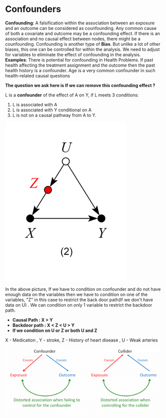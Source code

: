 # Confounders

**Confounding**: A falsification within the association between an exposure and an outcome can be considered as counfounding. Any common cause of both a covariate and outcome may be a confounding effect. If there is an association and no causal effect between nodes, there might be a counfounding. Confounding is another type of **Bias**. But unlike a lot of other biases, this one can be controlled for within the analysis.  We need to adjust for variables to eliminate the effect of confounding in the analysis. **Examples**:  There is potential for confounding in Health Problems. If past health affecting the treatment assignment and the outcome then the past health history is a confounder. Age is a very common confounder in such health-related causal questions

**The question we ask here is If we can remove this confounding effect ?**

L is a **confounder** of the effect of A on Y, if L meets 3 conditions: 

1. L is associated with A
2. L is associated with Y conditional on A
3. L is not on a causal pathway from A to Y.

![](../.gitbook/assets/image%20%287%29.png)

In the above picture, If we have to condition on confounder and do not have enough data on the variables then we have to condition on one of the variables, "Z" in this case to restrict the back door path\(If we don't have data on U\) . We can condition on only 1 variable to restrict the backdoor path.

* **Causal Path : X &gt; Y**
* **Backdoor path :  X &lt; Z &lt; U &gt; Y**
* **If we condition on U or Z  or both U and Z**

X - Medication , Y - stroke,  Z - History of heart disease , U - Weak arteries

![](../.gitbook/assets/image%20%288%29.png)

